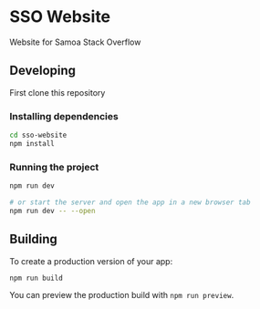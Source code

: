 # SSO Website

Website for Samoa Stack Overflow

## Developing
First clone this repository

### Installing dependencies
```bash
cd sso-website
npm install
```

### Running the project
```bash
npm run dev

# or start the server and open the app in a new browser tab
npm run dev -- --open
```

## Building

To create a production version of your app:

```bash
npm run build
```

You can preview the production build with `npm run preview`.
